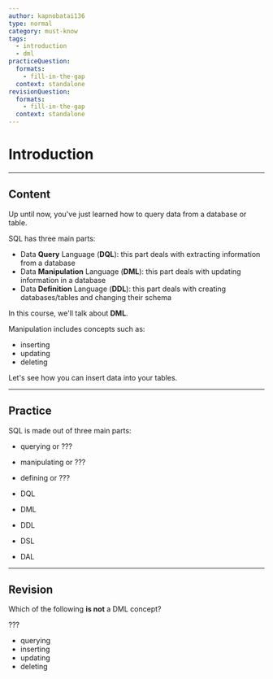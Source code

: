 ```yaml
---
author: kapnobatai136
type: normal
category: must-know
tags:
  - introduction
  - dml
practiceQuestion:
  formats:
    - fill-in-the-gap
  context: standalone
revisionQuestion:
  formats:
    - fill-in-the-gap
  context: standalone
---
```


# Introduction


---

## Content

Up until now, you've just learned how to query data from a database or table.

SQL has three main parts:

- Data **Query** Language (**DQL**): this part deals with extracting information from a database
- Data **Manipulation** Language (**DML**): this part deals with updating information in a database
- Data **Definition** Language (**DDL**): this part deals with creating databases/tables and changing their schema

In this course, we'll talk about **DML**. 

Manipulation includes concepts such as:

- inserting
- updating
- deleting

Let's see how you can insert data into your tables.


---

## Practice

SQL is made out of three main parts:

- querying or ???
- manipulating or ???
- defining or ???


- DQL
- DML
- DDL
- DSL
- DAL


---

## Revision

Which of the following **is not** a DML concept?

???

- querying
- inserting
- updating
- deleting
